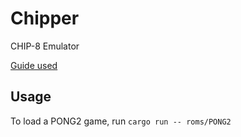 # Chipper

CHIP-8 Emulator

[Guide used](http://www.multigesture.net/articles/how-to-write-an-emulator-chip-8-interpreter/)

## Usage
To load a PONG2 game, run ```cargo run -- roms/PONG2```
